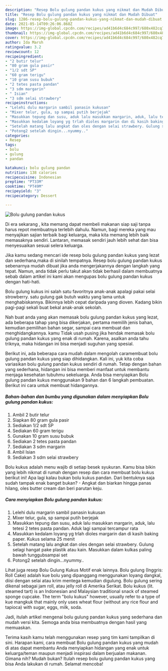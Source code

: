 ```yaml
---
description: "Resep Bolu gulung pandan kukus yang nikmat dan Mudah Dibuat"
title: "Resep Bolu gulung pandan kukus yang nikmat dan Mudah Dibuat"
slug: 1286-resep-bolu-gulung-pandan-kukus-yang-nikmat-dan-mudah-dibuat
date: 2021-05-14T09:26:06.868Z
image: https://img-global.cpcdn.com/recipes/ad41b6d4c684c997/680x482cq70/bolu-gulung-pandan-kukus-foto-resep-utama.jpg
thumbnail: https://img-global.cpcdn.com/recipes/ad41b6d4c684c997/680x482cq70/bolu-gulung-pandan-kukus-foto-resep-utama.jpg
cover: https://img-global.cpcdn.com/recipes/ad41b6d4c684c997/680x482cq70/bolu-gulung-pandan-kukus-foto-resep-utama.jpg
author: Ida Marsh
ratingvalue: 3.2
reviewcount: 12
recipeingredient:
- "2 butir telur"
- "80 gram gula pasir"
- "1/2 sdt SP"
- "60 gram terigu"
- "10 gram susu bubuk"
- "2 tetes pasta pandan"
- "3 sdm margarin"
- " Isian"
- "3 sdm selai strawbery"
recipeinstructions:
- "Lelehi dulu margarin sambil panasin kukusan"
- "Mixer telur, gula, sp sampai putih berjejak"
- "Masukkan tepung dan susu, aduk lalu masukkan margarin, aduk, lalu tetesi 2 tetes pasta pandan. Aduk lagi sampai tercampur rata"
- "Masukkan kedalam loyang yg trlah dioles margarin dan di kasih baking paper. Kukus selama 25 menit"
- "Setelah matang lalu angkat dan oles dengan selai strawbery. Gulung selagi hangat pake plastik atau kain. Masukkan dalam kulkas paling bawah tunggubsampai set"
- "Potong2 setelah dingin...nyummy.."
categories:
- Resep
tags:
- bolu
- gulung
- pandan

katakunci: bolu gulung pandan 
nutrition: 138 calories
recipecuisine: Indonesian
preptime: "PT33M"
cooktime: "PT49M"
recipeyield: "3"
recipecategory: Dessert

---
```



![Bolu gulung pandan kukus](https://img-global.cpcdn.com/recipes/ad41b6d4c684c997/680x482cq70/bolu-gulung-pandan-kukus-foto-resep-utama.jpg)

Di era  sekarang , kita memang dapat membeli makanan siap saji tanpa harus repot membuatnya terlebih dahulu. Namun, bagi mereka yang mau menyajikan sajian terbaik bagi keluarga, maka kita memang lebih baik memasaknya sendiri. Lantaran, memasak sendiri jauh lebih sehat dan bisa menyesuaikan sesuai selera keluarga.

Jika kamu sedang mencari ide resep bolu gulung pandan kukus yang lezat dan sederhana,maka di sinilah tempatnya. Resep bolu gulung pandan kukus  sebenarnya mudah dibuat jika anda mengerjakannya dengan langkah yang tepat. Namun, anda tidak perlu takut akan tidak berhasil dalam membuatnya 
sebab dalam artikel ini kami akan mengupas bolu gulung pandan kukus dengan hati-hati.  

Bolu gulung kukus ini salah satu favoritnya anak-anak apalagi pakai selai strowberry. satu gulung gak butuh waktu yang lama untuk menghabiskannya. Bikinnya lebih cepat daripada yang dioven. Kadang bikin pagi-pagi sekali buat bekal anak-anak sekolah.

Nah buat anda yang akan memasak bolu gulung pandan kukus yang lezat, ada beberapa tahap yang bisa dikerjakan, pertama memilih jenis bahan, kemudian pemilihan bahan segar, sampai cara membuat dan menghidangkannya. kamu Tidak usah pusing jika hendak memasak bolu gulung pandan kukus yang enak di rumah. Karena, asalkan anda  tahu triknya, maka hidangan ini bisa menjadi suguhan yang spesial.

Berikut ini, ada beberapa cara mudah dalam mengolah caramembuat bolu gulung pandan kukus yang siap dihidangkan. Kali ini, yuk kita coba variasikan bolu gulung pandan kukus sendiri di rumah. Tetap dengan bahan yang sederhana, hidangan ini bisa memberi manfaat untuk membantu menjaga kesehatan tubuhmu sekeluarga. Anda bisa menyiapkan Bolu gulung pandan kukus menggunakan 9 bahan dan 6 langkah pembuatan. Berikut ini cara untuk membuat hidangannya.

<!--inarticleads1-->

##### Bahan-bahan dan bumbu yang digunakan dalam menyiapkan Bolu gulung pandan kukus:

1. Ambil 2 butir telur
1. Siapkan 80 gram gula pasir
1. Sediakan 1/2 sdt SP
1. Sediakan 60 gram terigu
1. Gunakan 10 gram susu bubuk
1. Sediakan 2 tetes pasta pandan
1. Sediakan 3 sdm margarin
1. Ambil  Isian
1. Sediakan 3 sdm selai strawbery


Bolu kukus adalah menu wajib di setiap besek syukuran. Kamu bisa bikin yang lebih nikmat di rumah dengan resep dan cara membuat bolu kukus berikut ini! Apa lagi kalau bukan bolu kukus pandan. Dari bentuknya saja sudah tampak enak banget bukan? - Angkat dan biarkan hingga panas hilang, oles butter cream dan beri parutan keju. 

<!--inarticleads2-->

##### Cara menyiapkan Bolu gulung pandan kukus:

1. Lelehi dulu margarin sambil panasin kukusan
1. Mixer telur, gula, sp sampai putih berjejak
1. Masukkan tepung dan susu, aduk lalu masukkan margarin, aduk, lalu tetesi 2 tetes pasta pandan. Aduk lagi sampai tercampur rata
1. Masukkan kedalam loyang yg trlah dioles margarin dan di kasih baking paper. Kukus selama 25 menit
1. Setelah matang lalu angkat dan oles dengan selai strawbery. Gulung selagi hangat pake plastik atau kain. Masukkan dalam kulkas paling bawah tunggubsampai set
1. Potong2 setelah dingin...nyummy..


Lihat juga resep Bolu Gulung Kukus Motif enak lainnya. Bolu gulung (Inggris: Roll Cake) adalah kue bolu yang dipanggang menggunakan loyang dangkal, diisi dengan selai atau krim mentega kemudian digulung. Bolu gulung sering dikenal sebagai jam roll, atau jelly roll di Amerika Serikat. Bolu kukus (lit. steamed tart) is an Indonesian and Malaysian traditional snack of steamed sponge cupcake. The term &#34;bolu kukus&#34; however, usually refer to a type of kue mangkuk that mainly only uses wheat flour (without any rice flour and tapioca) with sugar, eggs, milk, soda. 

Jadi, itulah artikel mengenai  bolu gulung pandan kukus  yang sederhana dan mudah versi kita. Semoga anda bisa membuatnya dengan hasil yang memuaskan. 

Terima kasih kamu telah menggunakan resep yang tim kami tampilkan di sini. Harapan kami, cara membuat  Bolu gulung pandan kukus yang mudah di atas dapat membantu Anda menyiapkan hidangan yang enak untuk keluarga/teman maupun menjadi inspirasi dalam berjualan makanan. Gimana nih? Mudah bukan? Itulah resep bolu gulung pandan kukus yang bisa Anda lakukan di rumah. Selamat mencoba!

